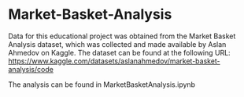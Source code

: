 # Market-Basket-Analysis

Data for this educational project was obtained from the Market Basket Analysis dataset, which was collected and made available by Aslan Ahmedov on Kaggle. The dataset can be found at the following URL: https://www.kaggle.com/datasets/aslanahmedov/market-basket-analysis/code

The analysis can be found in MarketBasketAnalysis.ipynb
